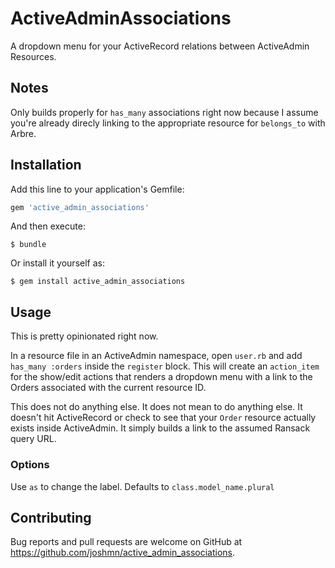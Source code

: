 # ActiveAdminAssociations

A dropdown menu for your ActiveRecord relations between ActiveAdmin Resources.

## Notes

Only builds properly for `has_many` associations right now because I assume you're already direcly linking to the appropriate resource for `belongs_to` with Arbre.

## Installation

Add this line to your application's Gemfile:

```ruby
gem 'active_admin_associations'
```

And then execute:

    $ bundle

Or install it yourself as:

    $ gem install active_admin_associations

## Usage

This is pretty opinionated right now.

In a resource file in an ActiveAdmin namespace, open `user.rb` and add `has_many :orders` inside the `register` block. This will create an `action_item` for the show/edit actions that renders a dropdown menu with a link to the Orders associated with the current resource ID. 

This does not do anything else. It does not mean to do anything else. It doesn't hit ActiveRecord or check to see that your `Order` resource actually exists inside ActiveAdmin. It simply builds a link to the assumed Ransack query URL.

### Options

Use `as` to change the label. Defaults to `class.model_name.plural`


## Contributing

Bug reports and pull requests are welcome on GitHub at https://github.com/joshmn/active_admin_associations.


